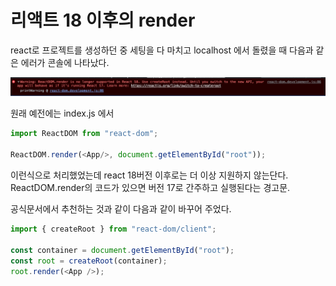 # 리액트 18 이후의 render 

react로 프로젝트를 생성하던 중 세팅을 다 마치고 localhost 에서 돌렸을 때 다음과 같은 에러가 콘솔에 나타났다.

![](../images/render-in-ver-18-1.png)

원래 예전에는 index.js 에서

```javascript
import ReactDOM from "react-dom";

ReactDOM.render(<App/>, document.getElementById("root"));
```

이런식으로 처리했었는데 react 18버전 이후로는 더 이상 지원하지 않는단다.
ReactDOM.render의 코드가 있으면 버전 17로 간주하고 실행된다는 경고문.

공식문서에서 추천하는 것과 같이 다음과 같이 바꾸어 주었다.

```javascript
import { createRoot } from "react-dom/client";

const container = document.getElementById("root");
const root = createRoot(container);
root.render(<App />);
```
